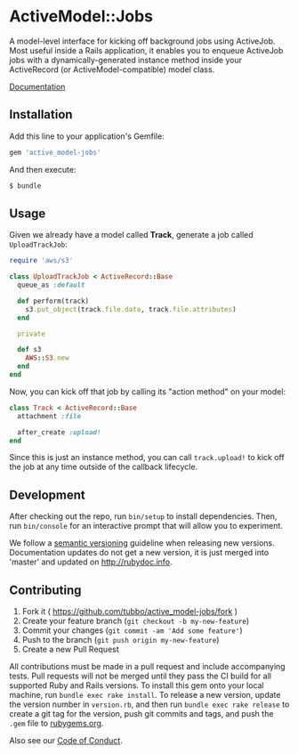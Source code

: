 # ActiveModel::Jobs

A model-level interface for kicking off background jobs using ActiveJob.
Most useful inside a Rails application, it enables you to enqueue
ActiveJob jobs with a dynamically-generated instance method inside your
ActiveRecord (or ActiveModel-compatible) model class.

[Documentation](http://www.rubydoc.info/github/tubbo/active_model-jobs/master)

## Installation

Add this line to your application's Gemfile:

```ruby
gem 'active_model-jobs'
```

And then execute:

```bash
$ bundle
```

## Usage

Given we already have a model called **Track**, generate a job
called `UploadTrackJob`:

```ruby
require 'aws/s3'

class UploadTrackJob < ActiveRecord::Base
  queue_as :default

  def perform(track)
    s3.put_object(track.file.data, track.file.attributes)
  end

  private

  def s3
    AWS::S3.new
  end
end
```

Now, you can kick off that job by calling its "action method" on your
model:

```ruby
class Track < ActiveRecord::Base
  attachment :file

  after_create :upload!
end
```

Since this is just an instance method, you can call `track.upload!` to
kick off the job at any time outside of the callback lifecycle.

## Development

After checking out the repo, run `bin/setup` to install dependencies.
Then, run `bin/console` for an interactive prompt that will allow you
to experiment.

We follow a [semantic versioning](http://semver.org) guideline when
releasing new versions. Documentation updates do not get a new version,
it is just merged into 'master' and updated on http://rubydoc.info.

## Contributing

1. Fork it ( https://github.com/tubbo/active_model-jobs/fork )
2. Create your feature branch (`git checkout -b my-new-feature`)
3. Commit your changes (`git commit -am 'Add some feature'`)
4. Push to the branch (`git push origin my-new-feature`)
5. Create a new Pull Request

All contributions must be made in a pull request and include accompanying tests.
Pull requests will not be merged until they pass the CI build for all supported
Ruby and Rails versions. To install this gem onto your local machine, run
`bundle exec rake install`. To release a new version, update the version number
in `version.rb`, and then run `bundle exec rake release` to create a git
tag for the version, push git commits and tags, and push the `.gem` file
to [rubygems.org](https://rubygems.org).

Also see our [Code of Conduct](https://github.com/tubbo/active_model-jobs/blob/master/CODE_OF_CONDUCT.md).
